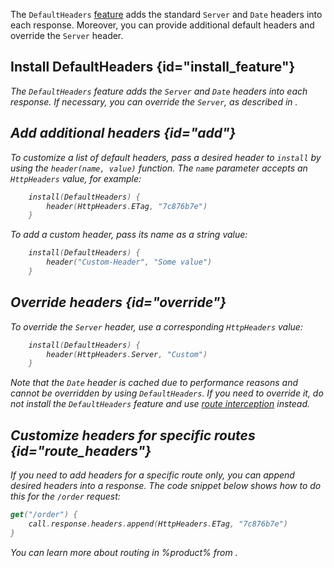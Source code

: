 [//]: # (title: Default headers)

The `DefaultHeaders` [feature](Features.md) adds the standard `Server` and `Date` headers into each response. Moreover, you can provide additional default headers and override the `Server` header.

## Install DefaultHeaders {id="install_feature"}

<var name="feature_name" value="DefaultHeaders"/>
<include src="lib.xml" include-id="install_feature"/>

The `DefaultHeaders` feature adds the `Server` and `Date` headers into each response. If necessary, you can override the `Server`, as described in [](#override).


## Add additional headers {id="add"}
To customize a list of default headers, pass a desired header to `install`  by using the `header(name, value)` function. The `name` parameter accepts an `HttpHeaders` value, for example:
```kotlin
    install(DefaultHeaders) {
        header(HttpHeaders.ETag, "7c876b7e")
    }
```
To add a custom header, pass its name as a string value:
```kotlin
    install(DefaultHeaders) {
        header("Custom-Header", "Some value")
    }
```


## Override headers {id="override"}
To override the `Server` header, use a corresponding `HttpHeaders` value:
```kotlin
    install(DefaultHeaders) {
        header(HttpHeaders.Server, "Custom")
    }
```
Note that the `Date` header is cached due to performance reasons and cannot be overridden by using `DefaultHeaders`. If you need to override it, do not install the `DefaultHeaders` feature and use [route interception](intercepting_routes.md) instead.




## Customize headers for specific routes {id="route_headers"}

If you need to add headers for a specific route only, you can append desired headers into a response. The code snippet below shows how to do this for the `/order` request:
```kotlin
get("/order") {
    call.response.headers.append(HttpHeaders.ETag, "7c876b7e")
}
```
You can learn more about routing in %product% from [](Routing_in_Ktor.md).